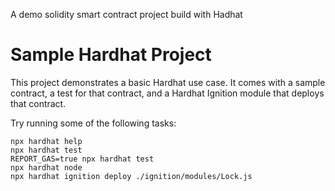A demo solidity smart contract project build with Hadhat

# Sample Hardhat Project

This project demonstrates a basic Hardhat use case. It comes with a sample contract, a test for that contract, and a Hardhat Ignition module that deploys that contract.

Try running some of the following tasks:

```shell
npx hardhat help 
npx hardhat test
REPORT_GAS=true npx hardhat test
npx hardhat node
npx hardhat ignition deploy ./ignition/modules/Lock.js
```

